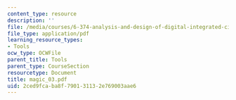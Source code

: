 ```yaml
---
content_type: resource
description: ''
file: /media/courses/6-374-analysis-and-design-of-digital-integrated-circuits-fall-2003/2ced9fcaba8f790131132e769003aae6_magic_03.pdf
file_type: application/pdf
learning_resource_types:
- Tools
ocw_type: OCWFile
parent_title: Tools
parent_type: CourseSection
resourcetype: Document
title: magic_03.pdf
uid: 2ced9fca-ba8f-7901-3113-2e769003aae6
---
```

